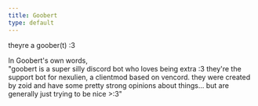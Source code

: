 ```yaml
---
title: Goobert
type: default
---
```

theyre a goober(t) :3

In Goobert's own words,<br>
"goobert is a super silly discord bot who loves being extra :3 they're the support bot for nexulien, a
clientmod based on vencord. they were created by <page-link href="/wiki/People/Zoid">zoid</page-link> and have some pretty strong opinions about
things... but are generally just trying to be nice >:3"